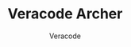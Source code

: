 ---
layout: post
repolink: "https://github.com/veracode/veracode-archer"
title: "Veracode Archer"
description: "Script to export a Veracode Archer report file to disk. Usage: set on a timer and run daily or weekly, then import the results into RSA Archer."
author: "Veracode"
author-link: "https://github.com/veracode/"
content-type: "application_vulnerability_correlation"
repo: "github"
repo_title: "Veracode Archer"
---